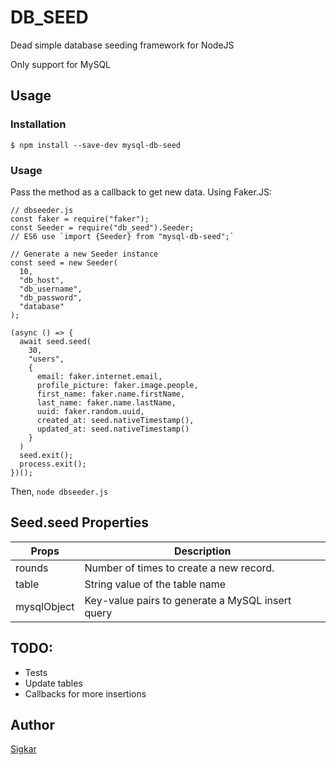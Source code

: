 # DB_SEED

Dead simple database seeding framework for NodeJS

Only support for MySQL

## Usage

### Installation
`$ npm install --save-dev mysql-db-seed`

### Usage

Pass the method as a callback to get new data.
Using Faker.JS:

```
// dbseeder.js
const faker = require("faker");
const Seeder = require("db_seed").Seeder;
// ES6 use `import {Seeder} from "mysql-db-seed";`

// Generate a new Seeder instance
const seed = new Seeder(
  10, 
  "db_host",
  "db_username",
  "db_password",
  "database"
);

(async () => {
  await seed.seed(
    30,
    "users", 
    {
      email: faker.internet.email,
      profile_picture: faker.image.people,
      first_name: faker.name.firstName,
      last_name: faker.name.lastName,
      uuid: faker.random.uuid,
      created_at: seed.nativeTimestamp(),
      updated_at: seed.nativeTimestamp()
    }
  )
  seed.exit();
  process.exit();
})();
```

Then,
`node dbseeder.js`



## Seed.seed Properties

| Props             | Description                                     | 
| ------------------| ------------------------------------------------| 
| rounds            | Number of times to create a new record.         | 
| table             | String value of the table name                  | 
| mysqlObject       | Key-value pairs to generate a MySQL insert query|


## TODO:
- Tests
- Update tables
- Callbacks for more insertions

## Author
[Sigkar](https://github.com/sigkar)